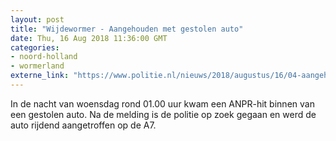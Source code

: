 ```yaml
---
layout: post
title: "Wijdewormer - Aangehouden met gestolen auto"
date: Thu, 16 Aug 2018 11:36:00 GMT
categories: 
- noord-holland 
- wormerland 
externe_link: "https://www.politie.nl/nieuws/2018/augustus/16/04-aangehouden-met-gestolen-auto.html"
---
```


In de nacht van woensdag rond 01.00 uur kwam een ANPR-hit binnen van een gestolen auto. Na de melding is de politie op zoek gegaan en werd de auto rijdend aangetroffen op de A7.
